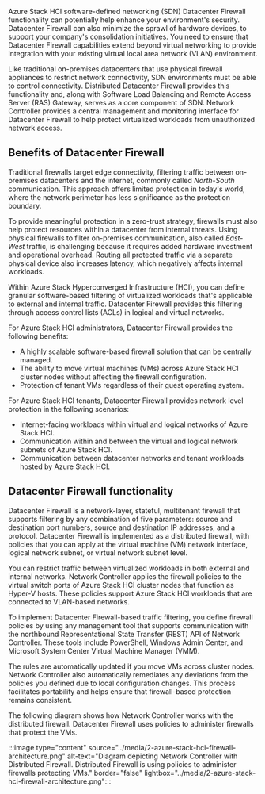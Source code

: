 Azure Stack HCI software-defined networking (SDN) Datacenter Firewall functionality can potentially help enhance your environment's security. Datacenter Firewall can also minimize the sprawl of hardware devices, to support your company's consolidation initiatives. You need to ensure that Datacenter Firewall capabilities extend beyond virtual networking to provide integration with your existing virtual local area network (VLAN) environment.

Like traditional on-premises datacenters that use physical firewall appliances to restrict network connectivity, SDN environments must be able to control connectivity. Distributed Datacenter Firewall provides this functionality and, along with Software Load Balancing and Remote Access Server (RAS) Gateway, serves as a core component of SDN. Network Controller provides a central management and monitoring interface for Datacenter Firewall to help protect virtualized workloads from unauthorized network access.

## Benefits of Datacenter Firewall

Traditional firewalls target edge connectivity, filtering traffic between on-premises datacenters and the internet, commonly called *North-South* communication. This approach offers limited protection in today's world, where the network perimeter has less significance as the protection boundary.

To provide meaningful protection in a zero-trust strategy, firewalls must also help protect resources within a datacenter from internal threats. Using physical firewalls to filter on-premises communication, also called *East-West* traffic, is challenging because it requires added hardware investment and operational overhead. Routing all protected traffic via a separate physical device also increases latency, which negatively affects internal workloads.

Within Azure Stack Hyperconverged Infrastructure (HCI), you can define granular software-based filtering of virtualized workloads that's applicable to external and internal traffic. Datacenter Firewall provides this filtering through access control lists (ACLs) in logical and virtual networks.

For Azure Stack HCI administrators, Datacenter Firewall provides the following benefits:

- A highly scalable software-based firewall solution that can be centrally managed.
- The ability to move virtual machines (VMs) across Azure Stack HCI cluster nodes without affecting the firewall configuration.
- Protection of tenant VMs regardless of their guest operating system.

For Azure Stack HCI tenants, Datacenter Firewall provides network level protection in the following scenarios:

- Internet-facing workloads within virtual and logical networks of Azure Stack HCI.
- Communication within and between the virtual and logical network subnets of Azure Stack HCI.
- Communication between datacenter networks and tenant workloads hosted by Azure Stack HCI.

## Datacenter Firewall functionality

Datacenter Firewall is a network-layer, stateful, multitenant firewall that supports filtering by any combination of five parameters: source and destination port numbers, source and destination IP addresses, and a protocol. Datacenter Firewall is implemented as a distributed firewall, with policies that you can apply at the virtual machine (VM) network interface, logical network subnet, or virtual network subnet level.

You can restrict traffic between virtualized workloads in both external and internal networks. Network Controller applies the firewall policies to the virtual switch ports of Azure Stack HCI cluster nodes that function as Hyper-V hosts. These policies support Azure Stack HCI workloads that are connected to VLAN-based networks.

To implement Datacenter Firewall-based traffic filtering, you define firewall policies by using any management tool that supports communication with the northbound Representational State Transfer (REST) API of Network Controller. These tools include PowerShell, Windows Admin Center, and Microsoft System Center Virtual Machine Manager (VMM).

The rules are automatically updated if you move VMs across cluster nodes. Network Controller also automatically remediates any deviations from the policies you defined due to local configuration changes. This process facilitates portability and helps ensure that firewall-based protection remains consistent.

The following diagram shows how Network Controller works with the distributed firewall. Datacenter Firewall uses policies to administer firewalls that protect the VMs.

:::image type="content" source="../media/2-azure-stack-hci-firewall-architecture.png" alt-text="Diagram depicting Network Controller with Distributed Firewall. Distributed Firewall is using policies to administer firewalls protecting VMs." border="false" lightbox="../media/2-azure-stack-hci-firewall-architecture.png":::
